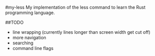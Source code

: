 #my-less
My implementation of the less command to learn the Rust programming language.

##TODO
- line wrapping (currently lines longer than screen width get cut off)
- more navigation
- searching
- command line flags